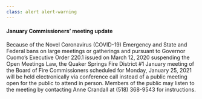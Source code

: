```yaml
---
class: alert alert-warning
---
```


#### January Commissioners’ meeting update

Because of the Novel Coronavirus (COVID-19) Emergency and State and Federal bans on large meetings or gatherings and pursuant to Governor Cuomo’s Executive Order 220.1 issued on March 12, 2020 suspending the Open Meetings Law, the Quaker Springs Fire District #1 January meeting of the Board of Fire Commissioners scheduled for Monday, January 25, 2021 will be held electronically via conference call instead of a public meeting open for the public to attend in person. Members of the public may listen to the meeting by contacting Anne Crandall at (518) 368-9543 for instructions.

